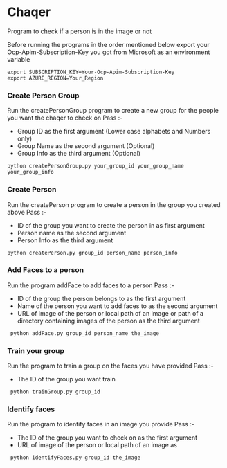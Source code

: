 # Chaqer
Program to check if a person is in the image or not

Before running the programs in the order mentioned below export your Ocp-Apim-Subscription-Key you got from Microsoft as an environment variable

```
export SUBSCRIPTION_KEY=Your-Ocp-Apim-Subscription-Key
export AZURE_REGION=Your_Region
```

### Create Person Group
Run the createPersonGroup program to create a new group for the people you want the chaqer to check on
Pass :-
- Group ID as the first argument (Lower case alphabets and Numbers only)
- Group Name as the second argument (Optional)
- Group Info as the third argument (Optional)

```python createPersonGroup.py your_group_id your_group_name your_group_info```

### Create Person
Run the createPerson program to create a person in the group you created above
Pass :-
- ID of the group you want to create the person in as first argument 
- Person name as the second argument
- Person Info as the third argument

``` python createPerson.py group_id person_name person_info ```

### Add Faces to a person
Run the program addFace to add faces to a person 
Pass :- 
- ID of the group the person belongs to as the first argument
- Name of the person you want to add faces to as the second argument
- URL of image of the person or local path of an image or path of a directory containing images of the person as the third argument

``` python addFace.py group_id person_name the_image```


### Train your group
Run the program to train a group on the faces you have provided
Pass :-
- The ID of the group you want train

``` python trainGroup.py group_id```

### Identify faces
Run the program to identify faces in an image you provide
Pass :-
- The ID of the group you want to check on as the first argument
- URL of image of the person or local path of an image as

``` python identifyFaces.py group_id the_image```
